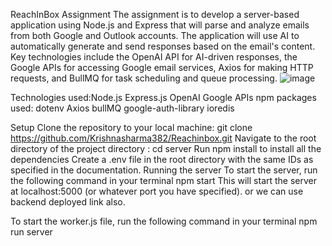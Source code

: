 ReachInBox Assignment
The assignment is to develop a server-based application using Node.js and Express that will parse and analyze emails from both Google and Outlook accounts. The application will use AI to automatically generate and send responses based on the email's content. Key technologies include the OpenAI API for AI-driven responses, the Google APIs for accessing Google email services, Axios for making HTTP requests, and BullMQ for task scheduling and queue processing.
![image](https://github.com/user-attachments/assets/b49a9adf-767c-4980-87c8-04e8a5a36789)

Technologies used:Node.js
Express.js
OpenAI
Google APIs
npm packages used:
dotenv
Axios
bullMQ
google-auth-library
ioredis

Setup
Clone the repository to your local machine:
git clone https://github.com/Krishnasharma382/Reachinbox.git
Navigate to the root directory of the project directory :
cd server
Run npm install to install all the dependencies
Create a .env file in the root directory with the same IDs as specified in the documentation.
Running the server
To start the server, run the following command in your terminal
npm start
This will start the server at localhost:5000 (or whatever port you have specified). or we can use backend deployed link also.

To start the worker.js file, run the following command in your terminal
npm run server

